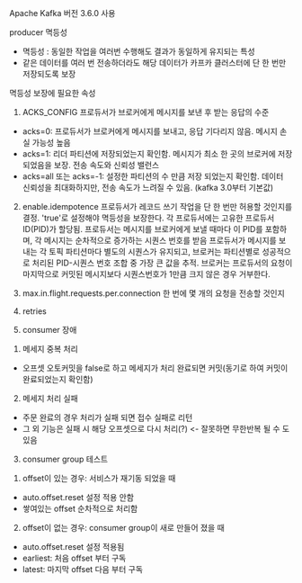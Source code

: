 Apache Kafka 버전 3.6.0 사용

producer 멱등성
- 멱등성 : 동일한 작업을 여러번 수행해도 결과가 동일하게 유지되는 특성
- 같은 데이터를 여러 번 전송하더라도 해당 데이터가 카프카 클러스터에 단 한 번만 저장되도록 보장


멱등성 보장에 필요한 속성
1. ACKS_CONFIG 
프로듀서가 브로커에게 메시지를 보낸 후 받는 응답의 수준 
- acks=0: 프로듀서가 브로커에게 메시지를 보내고, 응답 기다리지 않음. 메시지 손실 가능성 높음
- acks=1: 리더 파티션에 저장되었는지 확인함. 메시지가 최소 한 곳의 브로커에 저장되었음을 보장. 전송 속도와 신뢰성 밸런스
- acks=all 또는 acks=-1: 설정한 파티션의 수 만큼 저장 되었는지 확인함. 데이터 신뢰성을 최대화하지만, 전송 속도가 느려질 수 있음. (kafka 3.0부터 기본값)

2. enable.idempotence 
프로듀서가 레코드 쓰기 작업을 단 한 번만 허용할 것인지를 결정. 'true'로 설정해야 멱등성을 보장한다.
각 프로듀서에는 고유한 프로듀서 ID(PID)가 할당됨.
프로듀서는 메시지를 브로커에게 보낼 때마다 이 PID를 포함하며, 각 메시지는 순차적으로 증가하는 시퀀스 번호를 받음
프로듀서가 메시지를 보내는 각 토픽 파티션마다 별도의 시퀀스가 유지되고, 브로커는 파티션별로 성공적으로 처리된 PID-시퀀스 번호 조합 중 가장 큰 값을 추적.
브로커는 프로듀서의 요청이 마지막으로 커밋된 메시지보다 시퀀스번호가 1만큼 크지 않은 경우 거부한다. 

3. max.in.flight.requests.per.connection
한 번에 몇 개의 요청을 전송할 것인지


4. retries




2. consumer 장애
1) 메세지 중복 처리
- 오프셋 오토커밋을 false로 하고 메세지가 처리 완료되면 커밋(동기로 하여 커밋이 완료되었는지 확인함)
2) 메세지 처리 실패
- 주문 완료의 경우 처리가 실패 되면 접수 실패로 리턴
- 그 외 기능은 실패 시 해당 오프셋으로 다시 처리(?) <- 잘못하면 무한반복 될 수 도 있음

3. consumer group 테스트
1) offset이 있는 경우: 서비스가 재기동 되었을 때
- auto.offset.reset 설정 적용 안함
- 쌓여있는 offset 순차적으로 처리함
2) offset이 없는 경우: consumer group이 새로 만들어 졌을 때
- auto.offset.reset 설정 적용됨
- earliest: 처음 offset 부터 구독
- latest: 마지막 offset 다음 부터 구독
